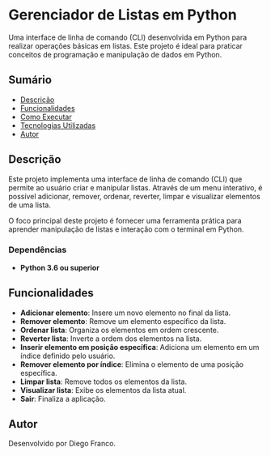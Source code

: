 # Gerenciador de Listas em Python

Uma interface de linha de comando (CLI) desenvolvida em Python para realizar operações básicas em listas. Este projeto é ideal para praticar conceitos de programação e manipulação de dados em Python.

## Sumário

- [Descrição](#descrição)
- [Funcionalidades](#funcionalidades)
- [Como Executar](#como-executar)
- [Tecnologias Utilizadas](#tecnologias-utilizadas)
- [Autor](#autor)

## Descrição

Este projeto implementa uma interface de linha de comando (CLI) que permite ao usuário criar e manipular listas. Através de um menu interativo, é possível adicionar, remover, ordenar, reverter, limpar e visualizar elementos de uma lista.

O foco principal deste projeto é fornecer uma ferramenta prática para aprender manipulação de listas e interação com o terminal em Python.

### Dependências
- **Python 3.6 ou superior**

## Funcionalidades

- **Adicionar elemento**: Insere um novo elemento no final da lista.
- **Remover elemento**: Remove um elemento específico da lista.
- **Ordenar lista**: Organiza os elementos em ordem crescente.
- **Reverter lista**: Inverte a ordem dos elementos na lista.
- **Inserir elemento em posição específica**: Adiciona um elemento em um índice definido pelo usuário.
- **Remover elemento por índice**: Elimina o elemento de uma posição específica.
- **Limpar lista**: Remove todos os elementos da lista.
- **Visualizar lista**: Exibe os elementos da lista atual.
- **Sair**: Finaliza a aplicação.

## Autor
Desenvolvido por Diego Franco.  
